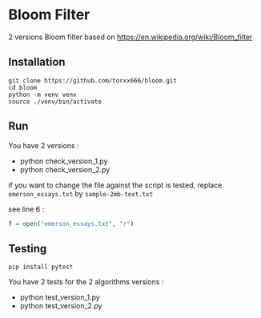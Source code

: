 # Bloom Filter
2 versions Bloom filter based on https://en.wikipedia.org/wiki/Bloom_filter 


## Installation
```shell
git clone https://github.com/torxx666/bloom.git
cd bloom
python -m venv venv
source ./venv/bin/activate

```

## Run
You have 2 versions : 
- python check_version_1.py
- python check_version_2.py

if you want to change the file against the script is tested, replace `emerson_essays.txt` by `sample-2mb-text.txt`


see line 6 :
```python
f = open("emerson_essays.txt", "r")
```

## Testing


```
pip install pytest
```
You have 2 tests for the 2 algorithms versions : 
- python test_version_1.py
- python test_version_2.py